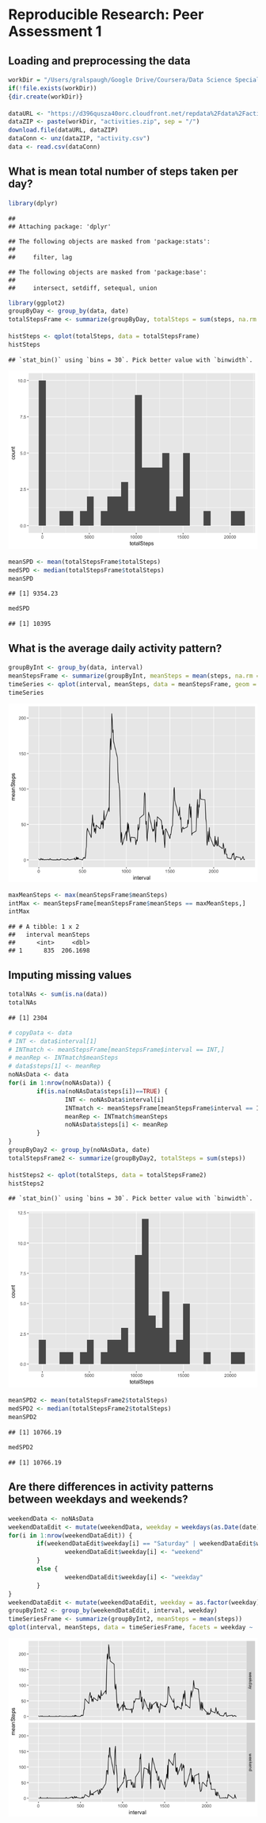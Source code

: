 # Reproducible Research: Peer Assessment 1


## Loading and preprocessing the data


```r
workDir = "/Users/gralspaugh/Google Drive/Coursera/Data Science Specialization/coursera_repo/reproducible_research/courseProject1"
if(!file.exists(workDir))
{dir.create(workDir)}

dataURL <- "https://d396qusza40orc.cloudfront.net/repdata%2Fdata%2Factivity.zip"
dataZIP <- paste(workDir, "activities.zip", sep = "/")
download.file(dataURL, dataZIP)
dataConn <- unz(dataZIP, "activity.csv")
data <- read.csv(dataConn)
```
## What is mean total number of steps taken per day?

```r
library(dplyr)
```

```
## 
## Attaching package: 'dplyr'
```

```
## The following objects are masked from 'package:stats':
## 
##     filter, lag
```

```
## The following objects are masked from 'package:base':
## 
##     intersect, setdiff, setequal, union
```

```r
library(ggplot2)
groupByDay <- group_by(data, date)
totalStepsFrame <- summarize(groupByDay, totalSteps = sum(steps, na.rm = TRUE))

histSteps <- qplot(totalSteps, data = totalStepsFrame)
histSteps
```

```
## `stat_bin()` using `bins = 30`. Pick better value with `binwidth`.
```

![](PA1_template_files/figure-html/unnamed-chunk-2-1.png)<!-- -->

```r
meanSPD <- mean(totalStepsFrame$totalSteps)
medSPD <- median(totalStepsFrame$totalSteps)
meanSPD
```

```
## [1] 9354.23
```

```r
medSPD
```

```
## [1] 10395
```


## What is the average daily activity pattern?


```r
groupByInt <- group_by(data, interval)
meanStepsFrame <- summarize(groupByInt, meanSteps = mean(steps, na.rm = TRUE))
timeSeries <- qplot(interval, meanSteps, data = meanStepsFrame, geom = "line")
timeSeries
```

![](PA1_template_files/figure-html/unnamed-chunk-3-1.png)<!-- -->

```r
maxMeanSteps <- max(meanStepsFrame$meanSteps)
intMax <- meanStepsFrame[meanStepsFrame$meanSteps == maxMeanSteps,]
intMax
```

```
## # A tibble: 1 x 2
##   interval meanSteps
##      <int>     <dbl>
## 1      835  206.1698
```

## Imputing missing values

```r
totalNAs <- sum(is.na(data))
totalNAs
```

```
## [1] 2304
```

```r
# copyData <- data
# INT <- data$interval[1]
# INTmatch <- meanStepsFrame[meanStepsFrame$interval == INT,]
# meanRep <- INTmatch$meanSteps
# data$steps[1] <- meanRep
noNAsData <- data
for(i in 1:nrow(noNAsData)) {
        if(is.na(noNAsData$steps[i])==TRUE) {
                INT <- noNAsData$interval[i]
                INTmatch <- meanStepsFrame[meanStepsFrame$interval == INT,]
                meanRep <- INTmatch$meanSteps
                noNAsData$steps[i] <- meanRep
        }
}
groupByDay2 <- group_by(noNAsData, date)
totalStepsFrame2 <- summarize(groupByDay2, totalSteps = sum(steps))

histSteps2 <- qplot(totalSteps, data = totalStepsFrame2)
histSteps2
```

```
## `stat_bin()` using `bins = 30`. Pick better value with `binwidth`.
```

![](PA1_template_files/figure-html/unnamed-chunk-4-1.png)<!-- -->

```r
meanSPD2 <- mean(totalStepsFrame2$totalSteps)
medSPD2 <- median(totalStepsFrame2$totalSteps)
meanSPD2
```

```
## [1] 10766.19
```

```r
medSPD2
```

```
## [1] 10766.19
```

## Are there differences in activity patterns between weekdays and weekends?


```r
weekendData <- noNAsData
weekendDataEdit <- mutate(weekendData, weekday = weekdays(as.Date(date)))
for(i in 1:nrow(weekendDataEdit)) {
        if(weekendDataEdit$weekday[i] == "Saturday" | weekendDataEdit$weekday[i] == "Sunday"){
                weekendDataEdit$weekday[i] <- "weekend"
        }
        else {
                weekendDataEdit$weekday[i] <- "weekday"
        }
}
weekendDataEdit <- mutate(weekendDataEdit, weekday = as.factor(weekday))
groupByInt2 <- group_by(weekendDataEdit, interval, weekday)
timeSeriesFrame <- summarize(groupByInt2, meanSteps = mean(steps))
qplot(interval, meanSteps, data = timeSeriesFrame, facets = weekday ~ ., geom = "line")
```

![](PA1_template_files/figure-html/unnamed-chunk-5-1.png)<!-- -->
